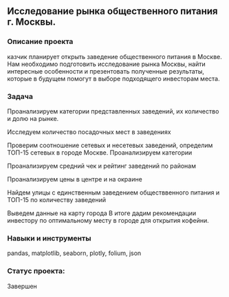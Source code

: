 ## Исследование рынка общественного питания г. Москвы. 

### Описание проекта
казчик планирует открыть заведение общественного питания в Москве. Нам необходимо подготовить исследование рынка Москвы, найти интересные особенности и презентовать полученные результаты, которые в будущем помогут в выборе подходящего инвесторам места.

### Задача
Проанализируем категории представленных заведений, их количество и долю на рынке.

Исследуем количество посадочных мест в заведениях

Проверим соотношение сетевых и несетевых заведений, определим ТОП-15 сетевых в городе Москве. Проанализируем категории

Проанализируем средний чек и  рейтинг заведений по районам

Проанализируем цены в центре и на окраине

Найдем улицы с единственным заведением обществвенного питания и ТОП-15 по количеству заведений

Выведем данные на карту города
В итоге дадим рекомендации инвестору по оптимальному месту в городе для открытия кофейни.






### Навыки и инструменты
pandas, matplotlib, seaborn, plotly, folium, json

### Статус проекта:
Завершен
